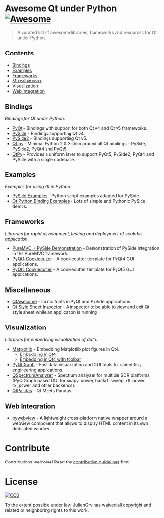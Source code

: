 # Awesome Qt under Python [![Awesome](https://cdn.rawgit.com/sindresorhus/awesome/d7305f38d29fed78fa85652e3a63e154dd8e8829/media/badge.svg)](https://github.com/sindresorhus/awesome)

> A curated list of awesome libraries, frameworks and resources for Qt under Python.

## Contents

- [Bindings](#bindings)
- [Examples](#examples)
- [Frameworks](#frameworks)
- [Miscellaneous](#miscellaneous)
- [Visualization](#visualization)
- [Web Integration](#web-integration)

## Bindings

_Bindings for Qt under Python._

- [PyQt](https://riverbankcomputing.com/software/pyqt) - Bindings with support for both Qt v4 and Qt v5 frameworks.
- [PySide](https://wiki.qt.io/PySide) - Bindings supporting Qt v4.
- [PySide2](https://wiki.qt.io/PySide2) - Bindings supporting Qt v5.
- [Qt.py](https://github.com/mottosso/Qt.py) - Minimal Python 2 & 3 shim around all Qt bindings - PySide, PySide2, PyQt4 and PyQt5.
- [QtPy](https://github.com/spyder-ide/qtpy) - Provides a uniform layer to support PyQt5, PySide2, PyQt4 and PySide with a single codebase.

## Examples

_Examples for using Qt in Python._

- [PySide Examples](https://github.com/pyside/Examples) - Python script examples adapted for PySide.
- [Qt Python Binding Examples](https://github.com/shuge/Qt-Python-Binding-Examples) - Lots of simple and Pythonic PySide demos.

## Frameworks

_Libraries for rapid development, testing and deployment of scalable application._

- [PureMVC + PySide Demonstration](https://github.com/JulienGrv/puremvc-python-demo-pyside-employeeadmin) - Demonstration of PySide integration in the PureMVC framework.
- [PyQt4 Cookiecutter](https://github.com/aeroaks/cookiecutter-pyqt4) - A cookiecutter template for PyQt4 GUI applications.
- [PyQt5 Cookiecutter](https://github.com/mandeepbhutani/cookiecutter-pyqt5) - A cookiecutter template for PyQt5 GUI applications.

## Miscellaneous

- [QtAwesome](https://github.com/spyder-ide/qtawesome) - Iconic fonts in PyQt and PySide applications.
- [Qt Style Sheet Inspector](https://github.com/ESSS/qt_style_sheet_inspector) - A inspector to be able to view and edit Qt style sheet while an application is running

## Visualization

_Libraries for embedding visualization of data._

- [Matplotlib](https://matplotlib.org) - Embedding Matplotlib plot figures in Qt4.
  - [Embedding in Qt4](https://matplotlib.org/examples/user_interfaces/embedding_in_qt4.html)
  - [Embedding in Qt4 with toolbar](https://matplotlib.org/examples/user_interfaces/embedding_in_qt4_wtoolbar.html)
- [PyQtGraph](http://www.pyqtgraph.org/) - Fast data visualization and GUI tools for scientific / engineering applications.
- [QSpectrumAnalyzer](https://github.com/xmikos/qspectrumanalyzer) - Spectrum analyzer for multiple SDR platforms (PyQtGraph based GUI for soapy\_power, hackrf\_sweep, rtl\_power, rx\_power and other backends).
- [QtPandas](https://github.com/draperjames/qtpandas) - Qt Meets Pandas.

## Web Integration

- [pywebview](https://github.com/r0x0r/pywebview) - A lightweight cross-platform native wrapper around a webview component that allows to display HTML content in its own dedicated window.

# Contribute

Contributions welcome! Read the [contribution guidelines](contributing.md) first.

# License

[![CC0](http://mirrors.creativecommons.org/presskit/buttons/88x31/svg/cc-zero.svg)](http://creativecommons.org/publicdomain/zero/1.0)

To the extent possible under law, JulienGrv has waived all copyright and
related or neighboring rights to this work.
